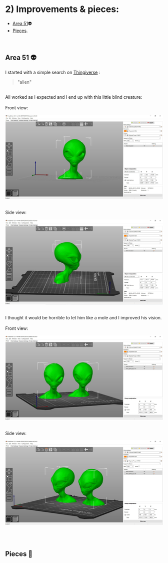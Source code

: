# 2) Improvements & pieces:
 
* [Area 51](#area-51-alien):alien: 
* [Pieces](#pieces). 
<br><br><br>
## Area 51 :alien:
I started with a simple search on [Thingiverse](https://www.thingiverse.com/) : 
> "alien"
<br>
All worked as I expected and I end up with this little blind creature: 
<br><br>
Front view: 
<br>

![Alien front](Images/Alien-head-front.JPG)

<br>
Side view:
<br>

![Alien side](Images/Alien-head-side.JPG)

<br>
I thought it would be horrible to let him like a mole and I improved his vision.
<br><br>
Front view: 
<br>

![Alien front](Images/Aliens-front.JPG)

<br>
Side view:
<br>

![Alien side](Images/Aliens-side.JPG)

<br><br>
## Pieces :triangular_ruler:
